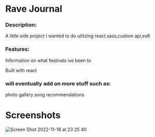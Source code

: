 # Rave Journal

<h3>Description:</h3>
<p> A little side project I wanted to do utilizing react,sass,custom api,es6 </p>

<h3>Features:</h3>
  <p>Information on what festivals ive been to</p>
  <p>Built with react</p>
  <h3>will eventually add on more stuff such as:</h3>
  photo gallery
  song recommendations
 
 <h1> Screenshots </h1>
 
 ![Screen Shot 2022-11-18 at 23 25 40](https://user-images.githubusercontent.com/76509924/202839923-8e905a6f-9b15-4fb7-852b-52ca3d14be73.png)
